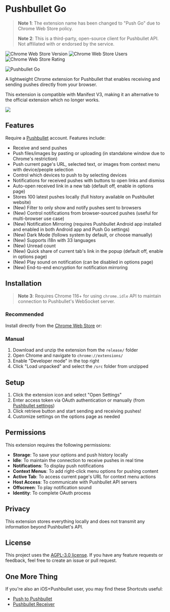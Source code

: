 # Pushbullet Go
> **Note 1**: The extension name has been changed to "Push Go" due to Chrome Web Store policy.
>
> **Note 2**: This is a third-party, open-source client for Pushbullet API. Not affiliated with or endorsed by the service.

![Chrome Web Store Version](https://img.shields.io/chrome-web-store/v/dghndapbehjdbhiffbckojkhoennbofg?link=https%3A%2F%2Fchromewebstore.google.com%2Fdetail%2Fpush-go-for-pushbullet%2Fdghndapbehjdbhiffbckojkhoennbofg) ![Chrome Web Store Users](https://img.shields.io/chrome-web-store/users/dghndapbehjdbhiffbckojkhoennbofg?link=https%3A%2F%2Fchromewebstore.google.com%2Fdetail%2Fpush-go-for-pushbullet%2Fdghndapbehjdbhiffbckojkhoennbofg) ![Chrome Web Store Rating](https://img.shields.io/chrome-web-store/rating/dghndapbehjdbhiffbckojkhoennbofg?link=https%3A%2F%2Fchromewebstore.google.com%2Fdetail%2Fpush-go-for-pushbullet%2Fdghndapbehjdbhiffbckojkhoennbofg)

![Pushbullet Go](screenshots/1_popup.png)

A lightweight Chrome extension for Pushbullet that enables receiving and sending pushes directly from your browser.

This extension is compatible with Manifest V3, making it an alternative to the official extension which no longer works.

[![](https://developer.chrome.com/static/docs/webstore/branding/image/UV4C4ybeBTsZt43U4xis.png)](https://chromewebstore.google.com/detail/push-go-for-pushbullet/dghndapbehjdbhiffbckojkhoennbofg)

## Features

Require a [Pushbullet](https://www.pushbullet.com/) account. Features include:

- Receive and send pushes
- Push files/images by pasting or uploading (in standalone window due to Chrome's restriction)
- Push current page's URL, selected text, or images from context menu with device/people selection
- Control which devices to push to by selecting devices
- Notifications for received pushes with buttons to open links and dismiss
- Auto-open received link in a new tab (default off, enable in options page)
- Stores 100 latest pushes locally (full history available on Pushbullet website)
- (New) Filter to only show and notify pushes sent to browsers
- (New) Control notifications from browser-sourced pushes (useful for multi-browser use case)
- (New) Notification Mirroring (requires Pushbullet Android app installed and enabled in both Android app and Push Go settings)
- (New) Dark Mode (follows system by default, or choose manually)
- (New) Supports i18n with 33 languages
- (New) Unread count
- (New) Quick share of current tab's link in the popup (default off, enable in options page)
- (New) Play sound on notification (can be disabled in options page)
- (New) End-to-end encryption for notification mirroring

## Installation
> **Note 3**: Requires Chrome 116+ for using `chrome.idle` API to maintain connection to Pushbullet's WebSocket server.

### Recommended

Install directly from the [Chrome Web Store](https://chromewebstore.google.com/detail/push-go/dghndapbehjdbhiffbckojkhoennbofg) or:

### Manual

1. Download and unzip the extension from the `release/` folder
2. Open Chrome and navigate to `chrome://extensions/`
3. Enable "Developer mode" in the top right
4. Click "Load unpacked" and select the `/src` folder from unzipped

## Setup

1. Click the extension icon and select "Open Settings"
2. Enter access token via OAuth authentication or manually (from [Pushbullet settings](https://www.pushbullet.com/#settings/account))
3. Click retrieve button and start sending and receiving pushes!
4. Customize settings on the options page as needed

## Permissions

This extension requires the following permissions:
- **Storage**: To save your options and push history locally
- **Idle**: To maintain the connection to receive pushes in real time
- **Notifications**: To display push notifications
- **Context Menus**: To add right-click menu options for pushing content
- **Active Tab**: To access current page's URL for context menu actions
- **Host Access**: To communicate with Pushbullet API servers
- **Offscreen**: To play notification sound
- **Identity**: To complete OAuth process

## Privacy

This extension stores everything locally and does not transmit any information beyond Pushbullet's API.

## License

This project uses the [AGPL-3.0 license](https://github.com/nemofq/pushbullet-go?tab=AGPL-3.0-1-ov-file). If you have any feature requests or feedback, feel free to create an issue or pull request.

## One More Thing

If you're also an iOS+Pushbullet user, you may find these Shortcuts useful:

- [Push to Pushbullet](https://www.icloud.com/shortcuts/5549bbb5b06e4f0a8ccb1b6fd33e853f)
- [Pushbullet Receiver](https://www.icloud.com/shortcuts/1f94913de21b41debe60ef43631afde2)
